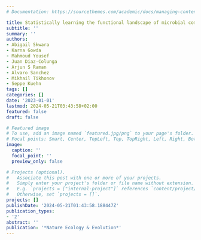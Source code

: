 ```yaml
---
# Documentation: https://sourcethemes.com/academic/docs/managing-content/

title: Statistically learning the functional landscape of microbial communities
subtitle: ''
summary: ''
authors:
- Abigail Skwara
- Karna Gowda
- Mahmoud Yousef
- Juan Diaz-Colunga
- Arjun S Raman
- Alvaro Sanchez
- Mikhail Tikhonov
- Seppe Kuehn
tags: []
categories: []
date: '2023-01-01'
lastmod: 2024-05-21T03:43:58+02:00
featured: false
draft: false

# Featured image
# To use, add an image named `featured.jpg/png` to your page's folder.
# Focal points: Smart, Center, TopLeft, Top, TopRight, Left, Right, BottomLeft, Bottom, BottomRight.
image:
  caption: ''
  focal_point: ''
  preview_only: false

# Projects (optional).
#   Associate this post with one or more of your projects.
#   Simply enter your project's folder or file name without extension.
#   E.g. `projects = ["internal-project"]` references `content/project/deep-learning/index.md`.
#   Otherwise, set `projects = []`.
projects: []
publishDate: '2024-05-21T01:43:58.188447Z'
publication_types:
- '2'
abstract: ''
publication: '*Nature Ecology & Evolution*'
---
```

